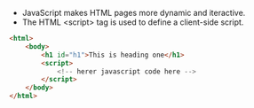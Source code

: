 - JavaScript makes HTML pages more dynamic and iteractive.
- The HTML \<script> tag is used to define a client-side script.
```html
<html>
	<body>
		<h1 id="h1">This is heading one</h1>
		<script>
			<!-- herer javascript code here -->
		</script>
	</body>
</html>
```
